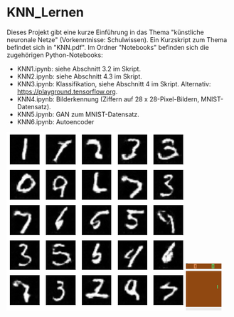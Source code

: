# KNN_Lernen

Dieses Projekt gibt eine kurze Einführung in das Thema "künstliche neuronale Netze" (Vorkenntnisse: Schulwissen).
Ein Kurzskript zum Thema befindet sich in "KNN.pdf". Im Ordner "Notebooks" befinden sich die zugehörigen Python-Notebooks: 

- KNN1.ipynb: siehe Abschnitt 3.2 im Skript.
- KNN2.ipynb: siehe Abschnitt 4.3 im Skript.
- KNN3.ipynb: Klassifikation, siehe Abschnitt 4 im Skript. Alternativ: https://playground.tensorflow.org.
- KNN4.ipynb: Bilderkennung (Ziffern auf 28 x 28-Pixel-Bildern, MNIST-Datensatz).
- KNN5.ipynb: GAN zum MNIST-Datensatz.
- KNN6.ipynb: Autoencoder

![Alt|200x397, 20%](./Bilder/fake_digits.png?raw=true)
![Alt text](./Bilder/pong_nn_small-1.gif?raw=true "Title")
